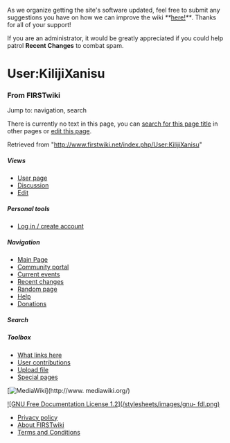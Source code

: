 As we organize getting the site's software updated, feel free to submit any
suggestions you have on how we can improve the wiki
_**_[here!](/index.php/User:Hallry/Suggestions "User:Hallry/Suggestions"
)_**_. Thanks for all of your support!

If you are an administrator, it would be greatly appreciated if you could help
patrol **Recent Changes** to combat spam.

# User:KilijiXanisu

### From FIRSTwiki

Jump to: navigation, search

There is currently no text in this page, you can [search for this page
title](/index.php/Special:Search/KilijiXanisu "Special:Search/KilijiXanisu" )
in other pages or [edit this
page](http://www.firstwiki.net/index.php?title=User:KilijiXanisu&action=edit
"http://www.firstwiki.net/index.php?title=User:KilijiXanisu&action=edit" ).

Retrieved from "<http://www.firstwiki.net/index.php/User:KilijiXanisu>"

##### Views

  * [User page](/index.php?title=User:KilijiXanisu&action=edit)
  * [Discussion](/index.php?title=User_talk:KilijiXanisu&action=edit)
  * [Edit](/index.php?title=User:KilijiXanisu&action=edit)

##### Personal tools

  * [Log in / create account](/index.php?title=Special:Userlogin&returnto=User:KilijiXanisu)

[](/index.php/Main_Page "Main Page" )

##### Navigation

  * [Main Page](/index.php/Main_Page)
  * [Community portal](/index.php/FIRSTwiki:Community_portal)
  * [Current events](/index.php/Current_events)
  * [Recent changes](/index.php/Special:Recentchanges)
  * [Random page](/index.php/Special:Random)
  * [Help](/index.php/FIRSTwiki:Help)
  * [Donations](/index.php/FIRSTwiki:Site_support)

##### Search



##### Toolbox

  * [What links here](/index.php/Special:Whatlinkshere/User:KilijiXanisu)
  * [User contributions](/index.php/Special:Contributions/KilijiXanisu)
  * [Upload file](/index.php/Special:Upload)
  * [Special pages](/index.php/Special:Specialpages)

[![MediaWiki](/skins/common/images/poweredby_mediawiki_88x31.png)](http://www.
mediawiki.org/)

[![GNU Free Documentation License 1.2](/stylesheets/images/gnu-
fdl.png)](http://www.gnu.org/copyleft/fdl.html)

  * [Privacy policy](/index.php/FIRSTwiki:Privacy_policy "FIRSTwiki:Privacy policy" )
  * [About FIRSTwiki](/index.php/FIRSTwiki:About "FIRSTwiki:About" )
  * [Terms and Conditions](/index.php/FIRSTwiki:Terms_and_conditions "FIRSTwiki:Terms and conditions" )

